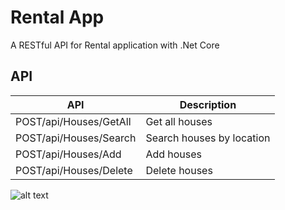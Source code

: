 # Rental App
A RESTful API  for  Rental application with .Net Core
## API
| API | Description |
| ------ | ------ |
| POST/api/Houses/GetAll | Get all houses  |
| POST/api/Houses/Search | Search houses by location |
| POST/api/Houses/Add | Add houses  |
| POST/api/Houses/Delete | Delete houses |

![alt text](https://i.ibb.co/LvnhjNT/Request.png)


